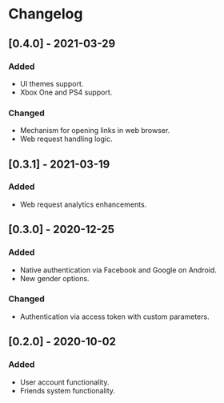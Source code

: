 # Changelog

## [0.4.0] - 2021-03-29

### Added
- UI themes support.
- Xbox One and PS4 support.

### Changed
- Mechanism for opening links in web browser.
- Web request handling logic.

## [0.3.1] - 2021-03-19 

### Added
- Web request analytics enhancements.

## [0.3.0] - 2020-12-25 

### Added
- Native authentication via Facebook and Google on Android.
- New gender options.

### Changed
- Authentication via access token with custom parameters.

## [0.2.0] - 2020-10-02 

### Added 
- User account functionality.
- Friends system functionality.
